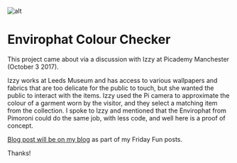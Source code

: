 ![alt](http://bigl.es/content/images/2017/07/PhotoFunia-1498922076-1.jpg)
# Envirophat Colour Checker

This project came about via a discussion with Izzy at Picademy Manchester (October 3 2017).

Izzy works at Leeds Museum and has access to various wallpapers and fabrics that are too delicate for the public to touch, but she wanted the public to interact with the items.
Izzy used the Pi camera to approximate the colour of a garment worn by the visitor, and they select a matching item from the collection.
I spoke to Izzy and mentioned that the Envirophat from Pimoroni could do the same job, with less code, and well here is a proof of concept.

[Blog post will be on my blog](http://bigl.es) as part of my Friday Fun posts.

Thanks!

